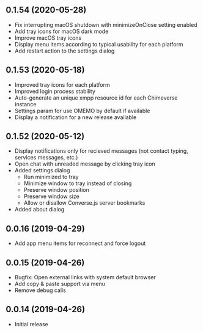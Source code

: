 ## 0.1.54 (2020-05-28)

- Fix interrupting macOS shutdown with minimizeOnClose setting enabled
- Add tray icons for macOS dark mode
- Improve macOS tray icons
- Display menu items according to typical usability for each platform
- Add restart action to the settings dialog

## 0.1.53 (2020-05-18)

- Improved tray icons for each platform
- Improved login process stability
- Auto-generate an unique xmpp resource id for each Chimeverse instance
- Settings param for use OMEMO by default if available
- Display a notification for a new release available

## 0.1.52 (2020-05-12)

- Display notifications only for recieved messages (not contact typing, services messages, etc.)
- Open chat with unreaded message by clicking tray icon
- Added settings dialog
   - Run minimized to tray
   - Minimize window to tray instead of closing
   - Preserve window position
   - Preserve window size
   - Allow or disallow Converse.js server bookmarks
 - Added about dialog

## 0.0.16 (2019-04-29)

- Add app menu items for reconnect and force logout


## 0.0.15 (2019-04-26)

- Bugfix: Open external links with system default browser
- Add copy & paste support via menu
- Remove debug calls


## 0.0.14 (2019-04-26)

- Initial release
